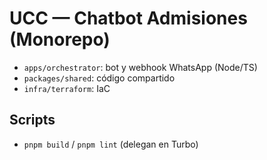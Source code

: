 # UCC — Chatbot Admisiones (Monorepo)
- `apps/orchestrator`: bot y webhook WhatsApp (Node/TS)
- `packages/shared`: código compartido
- `infra/terraform`: IaC

## Scripts
- `pnpm build` / `pnpm lint` (delegan en Turbo)
